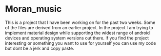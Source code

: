 # Moran_music
This is a project that I have been working on for the past two weeks. Some of the files are derived from an earlier project.
In the project I am trying to implement material design while supporting the widest range of android devices and operating system versions out there. 
If you find the project interesting or something you want to use for yourself you can use my code but dont be a jerk and copy paste. 
